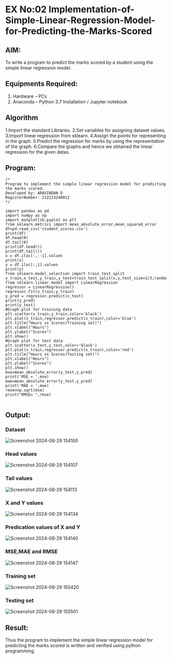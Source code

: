 # EX No:02 Implementation-of-Simple-Linear-Regression-Model-for-Predicting-the-Marks-Scored

## AIM:
To write a program to predict the marks scored by a student using the simple linear regression model.

## Equipments Required:
1. Hardware – PCs
2. Anaconda – Python 3.7 Installation / Jupyter notebook

## Algorithm
1.Import the standard Libraries.
2.Set variables for assigning dataset values.
3.Import linear regression from sklearn.
4.Assign the points for representing in the graph.
5.Predict the regression for marks by using the representation of the graph.
6.Compare the graphs and hence we obtained the linear regression for the given datas.

## Program:
```
/*
Program to implement the simple linear regression model for predicting the marks scored.
Developed by: ARAVINDAN D
RegisterNumber: 212223240012 
*/

import pandas as pd
import numpy as np
import matplotlib.pyplot as plt
from sklearn.metrics import mean_absolute_error,mean_squared_error
df=pd.read_csv('student_scores.csv')
print(df)
df.head(0)
df.tail(0)
print(df.head())
print(df.tail())
x = df.iloc[:,:-1].values
print(x)
y = df.iloc[:,1].values
print(y)
from sklearn.model_selection import train_test_split
x_train,x_test,y_train,y_test=train_test_split(x,y,test_size=1/3,random_state=0)
from sklearn.linear_model import LinearRegression
regressor = LinearRegression()
regressor.fit(x_train,y_train)
y_pred = regressor.predict(x_test)
print(y_pred)
print(y_test)
#Graph plot for training data
plt.scatter(x_train,y_train,color='black')
plt.plot(x_train,regressor.predict(x_train),color='blue')
plt.title("Hours vs Scores(Training set)")
plt.xlabel("Hours")
plt.ylabel("Scores")
plt.show()
#Graph plot for test data
plt.scatter(x_test,y_test,color='black')
plt.plot(x_train,regressor.predict(x_train),color='red')
plt.title("Hours vs Scores(Testing set)")
plt.xlabel("Hours")
plt.ylabel("Scores")
plt.show()
mse=mean_absolute_error(y_test,y_pred)
print('MSE = ',mse)
mae=mean_absolute_error(y_test,y_pred)
print('MAE = ',mae)
rmse=np.sqrt(mse)
print("RMSE= ",rmse)


```

## Output:
### Dataset
![Screenshot 2024-08-29 154100](https://github.com/user-attachments/assets/31d1c23a-c19a-42cf-9ee6-cd7973142167)

### Head values
![Screenshot 2024-08-29 154107](https://github.com/user-attachments/assets/5d3b6382-9379-4c40-8134-6a8cb24e1bd4)

### Tail values
![Screenshot 2024-08-29 154113](https://github.com/user-attachments/assets/a642ebb1-b514-4a06-b67a-6e856ddb71f5)

### X and Y values 
![Screenshot 2024-08-29 154134](https://github.com/user-attachments/assets/0bc91d8c-35a8-4e6f-9a03-fec61e850b63)

### Predication values of X and Y
![Screenshot 2024-08-29 154140](https://github.com/user-attachments/assets/db17caa7-3281-4fd2-b78a-ebe4672d80e4)

### MSE,MAE and RMSE
![Screenshot 2024-08-29 154147](https://github.com/user-attachments/assets/bea780e2-2533-495d-8d25-f45fd4c660c3)

### Training set
![Screenshot 2024-08-29 155420](https://github.com/user-attachments/assets/654ffdc0-e437-4dfc-85be-d06dc0513de6)

### Testing set
![Screenshot 2024-08-29 155501](https://github.com/user-attachments/assets/c83ab099-531e-42b2-bab4-eabbfce6ba4c)



## Result:
Thus the program to implement the simple linear regression model for predicting the marks scored is written and verified using python programming.
